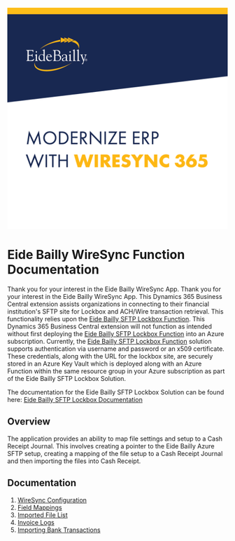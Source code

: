 ![Eide Bailly Wire Sync App Logo](assests/WireSync_Logo.png)

# Eide Bailly WireSync Function Documentation

Thank you for your interest in the Eide Bailly WireSync App.  Thank you for your interest in the Eide Bailly WireSync App. This Dynamics 365 Business Central extension assists organizations in connecting to their financial institution's SFTP site for Lockbox and ACH/Wire transaction retrieval. This functionality relies upon the [Eide Bailly SFTP Lockbox Function](https://azuremarketplace.microsoft.com/en-us/marketplace/apps/eidebaillyllp.azure_sftp_lockbox). This Dynamics 365 Business Central extension will not function as intended without first deploying the [Eide Bailly SFTP Lockbox Function](https://azuremarketplace.microsoft.com/en-us/marketplace/apps/eidebaillyllp.azure_sftp_lockbox) into an Azure subscription. Currently, the [Eide Bailly SFTP Lockbox Function](https://azuremarketplace.microsoft.com/en-us/marketplace/apps/eidebaillyllp.azure_sftp_lockbox) solution supports authentication via username and password or an x509 certificate. These credentials, along with the URL for the lockbox site, are securely stored in an Azure Key Vault which is deployed along with an Azure Function within the same resource group in your Azure subscription as part of the Eide Bailly SFTP Lockbox Solution.

The documentation for the Eide Bailly SFTP Lockbox Solution can be found here: [Eide Bailly SFTP Lockbox Documentation](https://github.com/EideBaillyCloud/EideBaillySFTPLockboxDocumenation) 

## Overview
The application provides an ability to map file settings and setup to a Cash Receipt Journal.  This involves creating a pointer to the Eide Bailly Azure SFTP setup, creating a mapping of the file setup to a Cash Receipt Journal and then importing the files into Cash Receipt.


## Documentation

1. [WireSync Configuration](docs/wiresync-setup.md)
2. [Field Mappings](docs/wiresync-field-mappings.md)
3. [Imported File List](docs/wiresync-files.md)
4. [Invoice Logs](docs/wiresync-invoice-log.md)
5. [Importing Bank Transactions](docs/wiresync-import-transactions.md)
